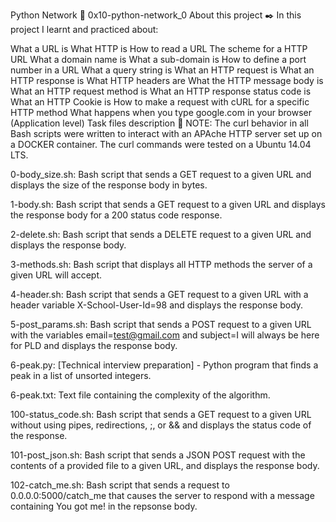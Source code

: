 Python Network 📃 0x10-python-network_0
About this project ✒️
In this project I learnt and practiced about:

What a URL is
What HTTP is
How to read a URL
The scheme for a HTTP URL
What a domain name is
What a sub-domain is
How to define a port number in a URL
What a query string is
What an HTTP request is
What an HTTP response is
What HTTP headers are
What the HTTP message body is
What an HTTP request method is
What an HTTP response status code is
What an HTTP Cookie is
How to make a request with cURL for a specific HTTP method
What happens when you type google.com in your browser (Application level)
Task files description 📇
NOTE: The curl behavior in all Bash scripts were written to interact with an APAche HTTP server set up on a DOCKER container. The curl commands were tested on a Ubuntu 14.04 LTS.

0-body_size.sh: Bash script that sends a GET request to a given URL and displays the size of the response body in bytes.

1-body.sh: Bash script that sends a GET request to a given URL and displays the response body for a 200 status code response.

2-delete.sh: Bash script that sends a DELETE request to a given URL and displays the response body.

3-methods.sh: Bash script that displays all HTTP methods the server of a given URL will accept.

4-header.sh: Bash script that sends a GET request to a given URL with a header variable X-School-User-Id=98 and displays the response body.

5-post_params.sh: Bash script that sends a POST request to a given URL with the variables email=test@gmail.com and subject=I will always be here for PLD and displays the response body.

6-peak.py: [Technical interview preparation] - Python program that finds a peak in a list of unsorted integers.

6-peak.txt: Text file containing the complexity of the algorithm.

100-status_code.sh: Bash script that sends a GET request to a given URL without using pipes, redirections, ;, or && and displays the status code of the response.

101-post_json.sh: Bash script that sends a JSON POST request with the contents of a provided file to a given URL, and displays the response body.

102-catch_me.sh: Bash script that sends a request to 0.0.0.0:5000/catch_me that causes the server to respond with a message containing You got me! in the repsonse body.
